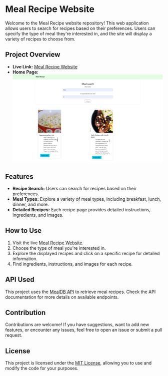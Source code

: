 # Meal Recipe Website

Welcome to the Meal Recipe website repository! This web application allows users to search for recipes based on their preferences. Users can specify the type of meal they're interested in, and the site will display a variety of recipes to choose from.

## Project Overview

- **Live Link:** [Meal Recipe Website](https://nakib00.github.io/Meal-Recipe/)
- **Home Page:**
  ![Home Page](https://github.com/Nakib00/Meal-Recipe/blob/main/screencapture-nakib00-github-io-Meal-Recipe-2024-01-25-00_44_32.png?raw=true)

## Features

- **Recipe Search:** Users can search for recipes based on their preferences.
- **Meal Types:** Explore a variety of meal types, including breakfast, lunch, dinner, and more.
- **Detailed Recipes:** Each recipe page provides detailed instructions, ingredients, and images.

## How to Use

1. Visit the live [Meal Recipe Website](https://nakib00.github.io/Meal-Recipe/).
2. Choose the type of meal you're interested in.
3. Explore the displayed recipes and click on a specific recipe for detailed information.
4. Find ingredients, instructions, and images for each recipe.

## API Used

This project uses the [MealDB API](https://www.themealdb.com/api.php) to retrieve meal recipes. Check the API documentation for more details on available endpoints.

## Contribution

Contributions are welcome! If you have suggestions, want to add new features, or encounter any issues, feel free to open an issue or submit a pull request.

## License

This project is licensed under the [MIT License](LICENSE), allowing you to use and modify the code for your purposes.
